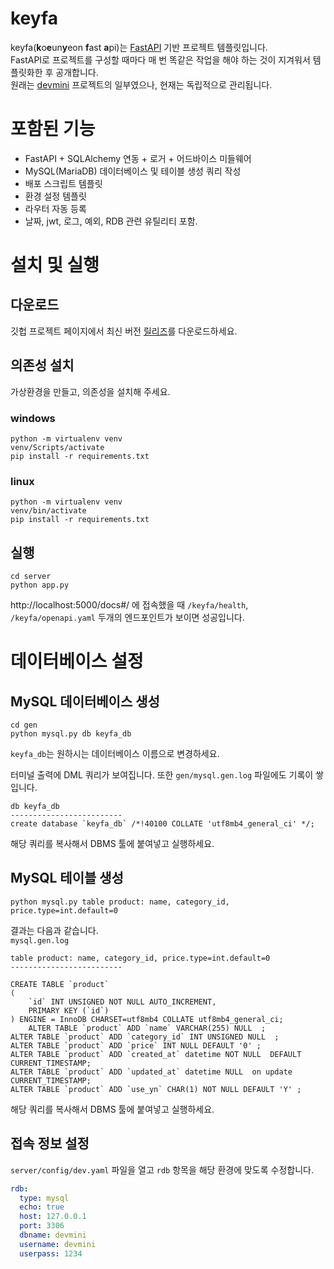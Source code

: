 # keyfa
keyfa(**k**o**e**un**y**eon **f**ast **a**pi)는 [FastAPI](https://fastapi.tiangolo.com/ko/) 기반 프로젝트 템플릿입니다.  
FastAPI로 프로젝트를 구성할 때마다 매 번 똑같은 작업을 해야 하는 것이 지겨워서 템플릿화한 후 공개합니다.  
원래는 [devmini](https://github.com/koeunyeon/devmini) 프로젝트의 일부였으나, 현재는 독립적으로 관리됩니다.

# 포함된 기능
- FastAPI + SQLAlchemy 연동 + 로거 + 어드바이스 미들웨어 
- MySQL(MariaDB) 데이터베이스 및 테이블 생성 쿼리 작성
- 배포 스크립트 템플릿
- 환경 설정 템플릿
- 라우터 자동 등록
- 날짜, jwt, 로그, 예외, RDB 관련 유틸리티 포함.

# 설치 및 실행
## 다운로드
깃헙 프로젝트 페이지에서 최신 버전 [릴리즈](https://github.com/koeunyeon/keyfa/releases)를 다운로드하세요.

## 의존성 설치
가상환경을 만들고, 의존성을 설치해 주세요.
### windows
```
python -m virtualenv venv
venv/Scripts/activate
pip install -r requirements.txt
```

### linux
```
python -m virtualenv venv
venv/bin/activate
pip install -r requirements.txt
```

## 실행
```
cd server
python app.py
```

http://localhost:5000/docs#/ 에 접속했을 때 `/keyfa/health`, `/keyfa/openapi.yaml` 두개의 엔드포인트가 보이면 성공입니다.


# 데이터베이스 설정
## MySQL 데이터베이스 생성
```
cd gen
python mysql.py db keyfa_db
```
`keyfa_db`는 원하시는 데이터베이스 이름으로 변경하세요.

터미널 출력에 DML 쿼리가 보여집니다. 또한 `gen/mysql.gen.log` 파일에도 기록이 쌓입니다.
```
db keyfa_db
-------------------------
create database `keyfa_db` /*!40100 COLLATE 'utf8mb4_general_ci' */;
```

해당 쿼리를 복사해서 DBMS 툴에 붙여넣고 실행하세요.

## MySQL 테이블 생성
```
python mysql.py table product: name, category_id, price.type=int.default=0
```

 결과는 다음과 같습니다.  
`mysql.gen.log`
```
table product: name, category_id, price.type=int.default=0
-------------------------

CREATE TABLE `product` 
( 
    `id` INT UNSIGNED NOT NULL AUTO_INCREMENT,
    PRIMARY KEY (`id`)
) ENGINE = InnoDB CHARSET=utf8mb4 COLLATE utf8mb4_general_ci;    
    ALTER TABLE `product` ADD `name` VARCHAR(255) NULL  ;
ALTER TABLE `product` ADD `category_id` INT UNSIGNED NULL  ;
ALTER TABLE `product` ADD `price` INT NULL DEFAULT '0' ;
ALTER TABLE `product` ADD `created_at` datetime NOT NULL  DEFAULT CURRENT_TIMESTAMP;
ALTER TABLE `product` ADD `updated_at` datetime NULL  on update CURRENT_TIMESTAMP;
ALTER TABLE `product` ADD `use_yn` CHAR(1) NOT NULL DEFAULT 'Y' ;
```

해당 쿼리를 복사해서 DBMS 툴에 붙여넣고 실행하세요.

## 접속 정보 설정
`server/config/dev.yaml` 파일을 열고 `rdb` 항목을 해당 환경에 맞도록 수정합니다.
```yaml
rdb:
  type: mysql
  echo: true
  host: 127.0.0.1
  port: 3306
  dbname: devmini
  username: devmini
  userpass: 1234
``` 